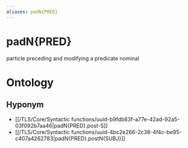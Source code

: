 ```yaml
---
aliases: padN{PRED}
---
```

# padN{PRED}

particle preceding and modifying a predicate nominal
# Ontology

## Hyponym
- [[/TLS/Core/Syntactic functions/uuid-b9fdb83f-a77e-42ad-92a5-03f092b7aa46|padN{PRED}.post-S]]
- [[/TLS/Core/Syntactic functions/uuid-4bc2e266-2c38-4f4c-be95-c407a4262783|padN{PRED}.postN{SUBJ}]]